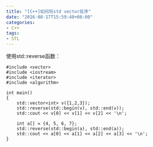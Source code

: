 ```yaml
---
title: "[C++]如何将std vector反序"
date: "2016-08-17T15:59:40+08:00"
categories:
- C++
tags:
- STL
---
```


使用std::reverse函数：

    #include <vector>
    #include <iostream>
    #include <iterator>
    #include <algorithm>
     
    int main()
    {
        std::vector<int> v({1,2,3});
        std::reverse(std::begin(v), std::end(v));
        std::cout << v[0] << v[1] << v[2] << '\n';
     
        int a[] = {4, 5, 6, 7};
        std::reverse(std::begin(a), std::end(a));
        std::cout << a[0] << a[1] << a[2] << a[3] << '\n';
    }